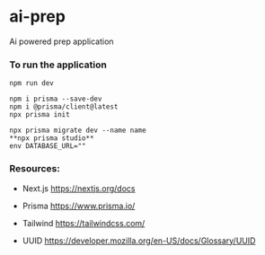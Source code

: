 # ai-prep
Ai powered prep application

### To run the application
```
npm run dev
```

```
npm i prisma --save-dev
npm i @prisma/client@latest
npx prisma init
```

```
npx prisma migrate dev --name name
**npx prisma studio**
env DATABASE_URL=""
```

### Resources:
- Next.js
https://nextjs.org/docs

- Prisma
https://www.prisma.io/

- Tailwind
https://tailwindcss.com/

- UUID
https://developer.mozilla.org/en-US/docs/Glossary/UUID